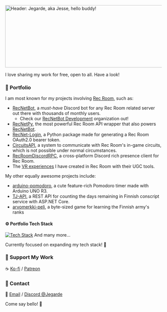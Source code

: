 <img width="961" height="200" alt="Header: Jegarde, aka Jesse, hello buddy!" src="https://github.com/user-attachments/assets/992af08d-160a-4803-bcb6-d45a0ac043c2" />

I love sharing my work for free, open to all. Have a look!

### 📒 Portfolio 
I am most known for my projects involving [Rec Room](https://recroom.com/), such as:
- [RecNetBot](https://github.com/RecNetBot-Development/RecNetBot), a *must-have* Discord bot for any Rec Room related server out there with thousands of monthly users.
  - Check our [RecNetBot Development](https://github.com/RecNetBot-Development/) organization out!
- [RecNetPy](https://github.com/RecNetBot-Development/RecNetPy), the most powerful Rec Room API wrapper that also powers [RecNetBot](https://github.com/RecNetBot-Development/RecNetBot).
- [RecNet-Login](https://github.com/Jegarde/RecNet-Login), a Python package made for generating a Rec Room OAuth2.0 bearer token.
- [CircuitsAPI](https://github.com/Jegarde/CircuitsAPI), a system to communicate with Rec Room's in-game circuits, which is not possible under normal circumstances.
- [RecRoomDiscordRPC](https://github.com/Jegarde/RecRoomDiscordRPC), a cross-platform Discord rich presence client for Rec Room.
- The [VR experiences](https://rec.net/user/Jegarde/rooms) I have created in Rec Room with their UGC tools.
  
My other equally awesome projects include:
- [arduino-pomodoro](https://github.com/Jegarde/arduino-pomodoro), a cute feature-rich Pomodoro timer made with Arduino UNO R3.
- [TJ-API](https://github.com/Jegarde/TJ-API), a REST API for counting the days remaining in Finnish conscript service with ASP.NET Core.
- [arvomerkki-peli](https://github.com/Jegarde/arvomerkki-peli), a byte-sized game for learning the Finnish army's ranks 

#### ⚙️ Portfolio Tech Stack
[![Tech Stack](https://skillicons.dev/icons?i=python,cs,c,cpp,arduino,sqlite&theme=light)](https://skillicons.dev)
And many more...

Currently focused on expanding my tech stack! 🔧

### 💖 Support My Work
☕ [Ko-fi](https://ko-fi.com/jegarde) / [Patreon](https://patreon.com/c/jegarde)

### 👋 Contact
📧 [Email](mailto:jesse.tapani.nieminen@gmail.com) / [Discord @Jegarde](https://discord.com/users/293008770957836299)

Come say bello! 🔔 
